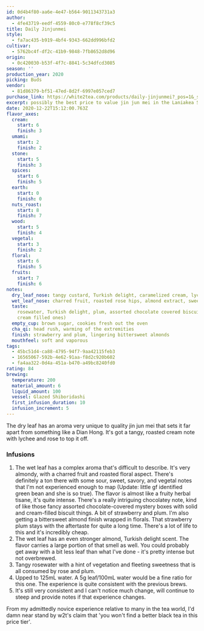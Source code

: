 ```yaml
---
id: 0d4b4f80-aa6e-4e47-b564-9011343731a3
author:
  - 4fe43719-eedf-4559-80c0-e778f8cf39c5
title: Daily Jinjunmei
style:
  - fa7ac435-b919-4bf4-9343-662dd996bfd2
cultivar:
  - 5762bc4f-df2c-41b9-9848-7fb8652d8d96
origin:
  - 0c420030-b53f-4f7c-8841-5c34dfcd3085
season: ''
production_year: 2020
picking: Buds
vendor:
  - 81d86379-bf51-47ed-8d2f-6997e057ced7
purchase_link: https://white2tea.com/products/daily-jinjunmei?_pos=1&_sid=0aed91d6b&_ss=r&variant=35837392191640
excerpt: possibly the best price to value jin jun mei in the Laniakea Supercluster
date: 2020-12-22T15:12:00.763Z
flavor_axes:
  cream:
    start: 6
    finish: 3
  umami:
    start: 2
    finish: 2
  stone:
    start: 5
    finish: 3
  spices:
    start: 6
    finish: 5
  earth:
    start: 0
    finish: 0
  nuts_roast:
    start: 8
    finish: 7
  wood:
    start: 5
    finish: 4
  vegetal:
    start: 3
    finish: 2
  floral:
    start: 6
    finish: 5
  fruits:
    start: 7
    finish: 6
notes:
  dry_leaf_nose: tangy custard, Turkish delight, caramelized cream, lychee, rose, cocoa
  wet_leaf_nose: charred fruit, roasted rose hips, almond extract, sweet hard candies
  taste:
    rosewater, Turkish delight, plum, assorted chocolate covered biscuits (+
    cream filled ones)
  empty_cup: brown sugar, cookies fresh out the oven
  cha_qi: head rush, warming of the extremities
  finish: strawberry and plum, lingering bittersweet almonds
  mouthfeel: soft and vaporous
tags:
  - 45bc51d4-ca88-4795-94f7-9aa42115feb3
  - 16565067-592b-4e62-91aa-f8d2c920b602
  - fa4aa322-0d4a-451a-b470-a49bc8240fd0
rating: 84
brewing:
  temperature: 200
  material_amount: 6
  liquid_amount: 100
  vessel: Glazed Shiboridashi
  first_infusion_duration: 10
  infusion_increment: 5
---
```


The dry leaf has an aroma very unique to quality jin jun mei that sets it far apart from something like a Dian Hong. It's got a tangy, roasted cream note with lychee and rose to top it off.

### Infusions

1. The wet leaf has a complex aroma that's difficult to describe. It's very almondy, with a charred fruit and roasted floral aspect. There's definitely a ton there with some sour, sweet, savory, and vegetal notes that I'm not experienced enough to map (Update: little gf identified green bean and she is so true). The flavor is almost like a fruity herbal tisane, it's quite intense. There's a really intriguing chocolatey note, kind of like those fancy assorted chocolate-covered mystery boxes with solid and cream-filled biscuit things. A bit of strawberry and plum. I'm also getting a bittersweet almond finish wrapped in florals. That strawberry plum stays with the aftertaste for quite a long time. There's a lot of life to this and it's incredibly cheap.
2. The wet leaf has an even stronger almond, Turkish delight scent. The flavor carries a large portion of that smell as well. You could probably get away with a bit less leaf than what I've done - it's pretty intense but not overbrewed.
3. Tangy rosewater with a hint of vegetation and fleeting sweetness that is all consumed by rose and plum.
4. Upped to 125mL water. A 5g leaf/100mL water would be a fine ratio for this one. The experience is quite consistent with the previous brews.
5. It's still very consistent and I can't notice much change, will continue to steep and provide notes if that experience changes.

From my admittedly novice experience relative to many in the tea world, I'd damn near stand by w2t's claim that 'you won't find a better black tea in this price tier'.
